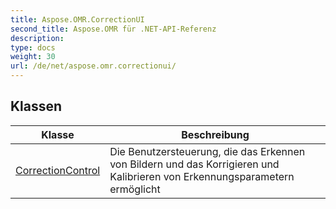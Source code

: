 ```yaml
---
title: Aspose.OMR.CorrectionUI
second_title: Aspose.OMR für .NET-API-Referenz
description: 
type: docs
weight: 30
url: /de/net/aspose.omr.correctionui/
---
```



## Klassen

| Klasse | Beschreibung |
| --- | --- |
| [CorrectionControl](./correctioncontrol/) | Die Benutzersteuerung, die das Erkennen von Bildern und das Korrigieren und Kalibrieren von Erkennungsparametern ermöglicht |


